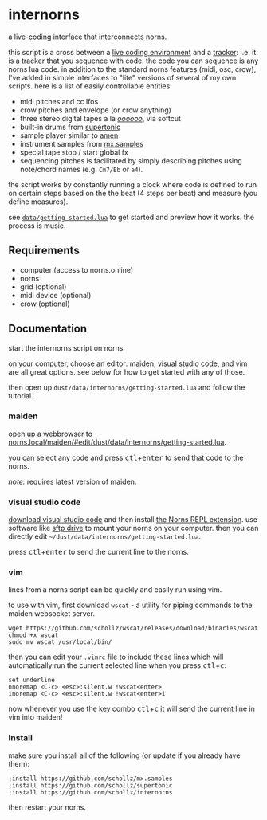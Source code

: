 # internorns

a live-coding interface that interconnects norns.

this script is a cross between a [live coding environment](https://llllllll.co/t/live-coding/5032) and a [tracker](https://llllllll.co/t/trackers/38551): i.e. it is a tracker that you sequence with code. the code you can sequence is any norns lua code. in addition to the standard norns features (midi, osc, crow), I've added in simple interfaces to "lite" versions of several of my own scripts. here is a list of easily controllable entities:

- midi pitches and cc lfos
- crow pitches and envelope (or crow anything)
- three stereo digital tapes a la [*oooooo*](https://llllllll.co/t/oooooo), via softcut
- built-in drums from [supertonic](https://llllllll.co/t/supertonic/)
- sample player similar to [amen](https://llllllll.co/t/amen/)
- instrument samples from [mx.samples](https://llllllll.co/t/mx-samples/)
- special tape stop / start global fx
- sequencing pitches is facilitated by simply describing pitches using note/chord names (e.g. `Cm7/Eb` or `a4`). 

the script works by constantly running a clock where code is defined to run on certain steps based on the the beat (4 steps per beat) and measure (you define measures). 

see [`data/getting-started.lua`](https://github.com/schollz/internorns/blob/main/data/getting-started.lua) to get started and preview how it works. the process is music.

## Requirements

- computer (access to norns.online)
- norns
- grid (optional)
- midi device (optional)
- crow (optional)

## Documentation

start the internorns script on norns.

on your computer, choose an editor: maiden, visual studio code, and vim are all great options. see below for how to get started with any of those.

then open up `dust/data/internorns/getting-started.lua` and follow the tutorial.

### maiden


open up a webbrowser to [norns.local/maiden/#edit/dust/data/internorns/getting-started.lua](norns.local/maiden/#edit/dust/data/internorns/getting-started.lua).

you can select any code and press <kbd>ctl</kbd>+<kbd>enter</kbd> to send that code to the norns.

_note:_ requires latest version of maiden.

### visual studio code

[download visual studio code](https://code.visualstudio.com/) and then install [the Norns REPL extension](https://llllllll.co/t/norns-repl-vscode-extension/41382). use software like [sftp drive](https://www.nsoftware.com/sftp/drive/) to mount your norns on your computer. then you can directly edit `~/dust/data/internorns/getting-started.lua`. 

press <kbd>ctl</kbd>+<kbd>enter</kbd> to send the current line to the norns.

### vim

lines from a norns script can be quickly and easily run using vim.

to use with vim, first download `wscat` - a utility for piping commands to the maiden websocket server.

```
wget https://github.com/schollz/wscat/releases/download/binaries/wscat
chmod +x wscat
sudo mv wscat /usr/local/bin/
```

then you can edit your `.vimrc` file to include these lines which will automatically run
the current selected line when you press <kbd>ctl</kbd>+<kbd>c</kbd>:

```vim
set underline
nnoremap <C-c> <esc>:silent.w !wscat<enter>
inoremap <C-c> <esc>:silent.w !wscat<enter>i
```

now whenever you use the key combo <kbd>ctl</kbd>+<kbd>c</kbd> it will send the current line in vim into maiden!


### Install

make sure you install all of the following (or update if you already have them):

```
;install https://github.com/schollz/mx.samples
;install https://github.com/schollz/supertonic
;install https://github.com/schollz/internorns
```

then restart your norns.
